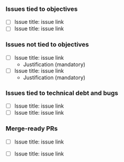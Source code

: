 ### Issues tied to objectives
- [ ] Issue title: issue link
- [ ] Issue title: issue link

### Issues not tied to objectives
- [ ] Issue title: issue link
  - Justification (mandatory)
- [ ] Issue title: issue link
  - Justification (mandatory)

### Issues tied to technical debt and bugs
- [ ] Issue title: issue link
- [ ] Issue title: issue link

### Merge-ready PRs
- [ ] Issue title: issue link
- [ ] Issue title: issue link

